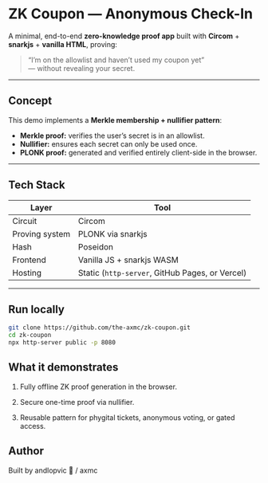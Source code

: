 # ZK Coupon — Anonymous Check-In

A minimal, end-to-end **zero-knowledge proof app** built with **Circom** + **snarkjs** + **vanilla HTML**, proving:

> “I’m on the allowlist and haven’t used my coupon yet”  
> — without revealing your secret.

---

## Concept

This demo implements a **Merkle membership + nullifier pattern**:

- **Merkle proof:** verifies the user’s secret is in an allowlist.
- **Nullifier:** ensures each secret can only be used once.
- **PLONK proof:** generated and verified entirely client-side in the browser.

---

## Tech Stack

| Layer          | Tool                                            |
| -------------- | ----------------------------------------------- |
| Circuit        | Circom                                          |
| Proving system | PLONK via snarkjs                               |
| Hash           | Poseidon                                        |
| Frontend       | Vanilla JS + snarkjs WASM                       |
| Hosting        | Static (`http-server`, GitHub Pages, or Vercel) |

---

## Run locally

```bash
git clone https://github.com/the-axmc/zk-coupon.git
cd zk-coupon
npx http-server public -p 8080

```

## What it demonstrates

1. Fully offline ZK proof generation in the browser.

2. Secure one-time proof via nullifier.

3. Reusable pattern for phygital tickets, anonymous voting, or gated access.

## Author

Built by andlopvic 💙 / axmc
